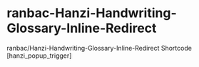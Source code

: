 # ranbac-Hanzi-Handwriting-Glossary-Inline-Redirect
ranbac/Hanzi-Handwriting-Glossary-Inline-Redirect
Shortcode [hanzi_popup_trigger]
